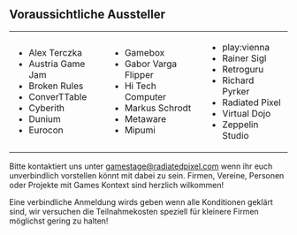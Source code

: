 ## Voraussichtliche Aussteller

<table>
<tr>
<td>
<ul>
<li>Alex Terczka</li>
<li>Austria Game Jam</li>
<li>Broken Rules</li>
<li>ConverTTable</li>
<li>Cyberith</li>
<li>Dunium</li>
<li>Eurocon</li>
</ul>
</td>
<td>
<ul>
<li>Gamebox</li>
<li>Gabor Varga Flipper</li>
<li>Hi Tech Computer</li>
<li>Markus Schrodt</li>
<li>Metaware</li>
<li>Mipumi</li>
</ul>
</td>
<td>
<ul>
<li>play:vienna</li>
<li>Rainer Sigl</li>
<li>Retroguru</li>
<li>Richard Pyrker</li>
<li>Radiated Pixel</li>
<li>Virtual Dojo</li>
<li>Zeppelin Studio</li>
</ul>
</td>
</tr>
</table>

Bitte kontaktiert uns unter [gamestage@radiatedpixel.com](mailto:gamestage@radiatedpixel.com) wenn ihr euch unverbindlich vorstellen könnt mit dabei zu sein.
Firmen, Vereine, Personen oder Projekte mit Games Kontext sind herzlich wilkommen!

Eine verbindliche Anmeldung wirds geben wenn alle Konditionen geklärt sind,
wir versuchen die Teilnahmekosten speziell für kleinere Firmen möglichst gering zu halten!


